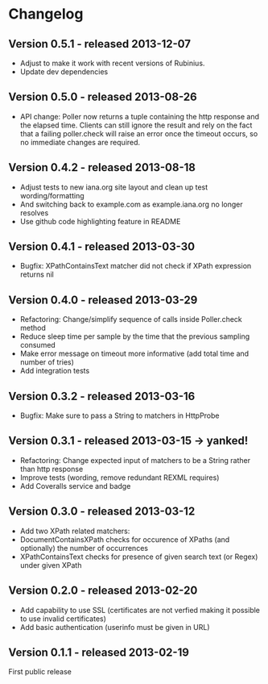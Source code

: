 Changelog
=========

Version 0.5.1 - released 2013-12-07
-------------

* Adjust to make it work with recent versions of Rubinius.
* Update dev dependencies

Version 0.5.0 - released 2013-08-26
-------------

* API change: Poller now returns a tuple containing the http response and the elapsed time. Clients can still ignore the result and rely on the fact that a failing poller.check will raise an error once the timeout occurs, so no immediate changes are required.

Version 0.4.2 - released 2013-08-18
-------------

* Adjust tests to new iana.org site layout and clean up test wording/formatting
* And switching back to example.com as example.iana.org no longer resolves
* Use github code highlighting feature in README

Version 0.4.1 - released 2013-03-30
-------------

* Bugfix: XPathContainsText matcher did not check if XPath expression returns nil

Version 0.4.0 - released 2013-03-29
-------------

* Refactoring: Change/simplify sequence of calls inside Poller.check method
* Reduce sleep time per sample by the time that the previous sampling consumed
* Make error message on timeout more informative (add total time and number of tries)
* Add integration tests

Version 0.3.2 - released 2013-03-16
-------------

* Bugfix: Make sure to pass a String to matchers in HttpProbe

Version 0.3.1 - released 2013-03-15 -> yanked!
-------------

* Refactoring: Change expected input of matchers to be a String rather than http response
* Improve tests (wording, remove redundant REXML requires)
* Add Coveralls service and badge

Version 0.3.0 - released 2013-03-12
-------------

* Add two XPath related matchers:
 * DocumentContainsXPath checks for occurence of XPaths (and optionally) the number of occurrences
 * XPathContainsText checks for presence of given search text (or Regex) under given XPath

Version 0.2.0 - released 2013-02-20
-------------

* Add capability to use SSL (certificates are not verfied making it possible to use invalid certificates)
* Add basic authentication (userinfo must be given in URL)


Version 0.1.1 - released 2013-02-19
-------------

First public release
